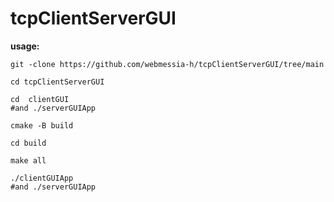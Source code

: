 # tcpClientServerGUI




**usage:**

```
git -clone https://github.com/webmessia-h/tcpClientServerGUI/tree/main

cd tcpClientServerGUI

cd  clientGUI 
#and ./serverGUIApp 

cmake -B build

cd build

make all

./clientGUIApp 
#and ./serverGUIApp 
```
